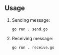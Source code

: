 ## Usage

1. Sending message:

    ```go run . send.go```
1. Receiving message:

    ```go run . receive.go ```